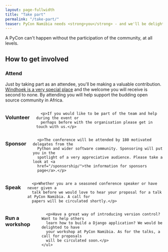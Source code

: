 ```yaml
---
layout: page-fullwidth
title: "Take part"
permalink: "/take-part/"
teaser: PyCon Namibia needs <strong>you</strong> - and we'll be delighted to have your involvement.
---
```

A PyCon can't happen without the participation of the community, at all levels.

## How to get involved

### Attend

Just by taking part as an attendee, you'll be making a valuable contribution. [Windhoek is a very
special place](/about/#venue) and the welcome you will receive is second to none.
By attending you will help support the budding open source community in Africa.

<div class="row">
  <div class="large-6 columns">
      <h3>Volunteer</h3>

      <p>If you would like to be part of the team and help during the event or
      perhaps before with the organisation please get in touch with us.</p>

  </div>
  <div class="large-6 columns">
      <h3>Sponsor</h3>

      <p>The conference will be attended by 180 motivated delegates from the
      Python and wider software community. Sponsoring will put you in the
      spotlight of a very appreciative audience. Please take a look at <a
      href="/sponsorship/">the information for sponsors
      page</a>.</p>

  </div>
</div>

<div class="row">
  <div class="large-6 columns">
      <h3>Speak</h3>

      <p>Whether you are a seasoned conference speaker or have never given a
      talk before we would love to hear your proposal for a talk at PyCon Namibia. A call for
      papers will be circulated shortly.</p>

  </div>
  <div class="large-6 columns">
      <h3>Run a workshop</h3>

      <p>Have a great way of introducing version control? Want to help others
      learn how to build a Django application? We would be delighted to have
      your workshop at PyCon Namibia. As for the talks, a call for proposals
      will be circulated soon.</p>
    </ul>
  </div>
</div>
